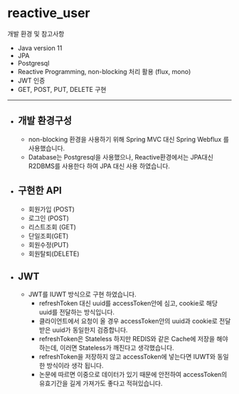 # reactive_user

개발 환경 및 참고사항
- Java version 11
- JPA
- Postgresql
- Reactive Programming, non-blocking 처리 활용 (flux, mono)
- JWT 인증
- GET, POST, PUT, DELETE 구현

---
- 개발 환경구성
  - 
  - non-blocking 환경을 사용하기 위해 Spring MVC 대신 Spring Webflux 를 사용했습니다.
  - Database는 Postgresql을 사용했으나, Reactive환경에서는 JPA대신 R2DBMS를 사용한다 하여 JPA 대신 사용 하였습니다.
- 구현한 API
  - 
  - 회원가입 (POST)
  - 로그인 (POST)
  - 리스트조회 (GET)
  - 단일조회(GET)
  - 회원수정(PUT)
  - 회원탈퇴(DELETE)
- JWT
  - 
  - JWT를 IUWT 방식으로 구현 하였습니다.
    - refreshToken 대신 uuid를 accessToken안에 심고, cookie로 해당 uuid를 전달하는 방식입니다.
    - 클라이언트에서 요청이 올 경우 accessToken안의 uuid과 cookie로 전달받은 uuid가 동일한지 검증합니다.
    - refreshToken은 Stateless 하지만 REDIS와 같은 Cache에 저장을 해야하는데, 이러면 Stateless가 깨진다고 생각했습니다.
    - refreshToken을 저장하지 않고 accessToken에 넣는다면 IUWT와 동일한 방식이라 생각 됩니다.
    - 논문에 따르면 이중으로 데이터가 있기 때문에 안전하여 accessToken의 유효기간을 길게 가져가도 좋다고 적혀있습니다.